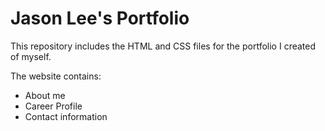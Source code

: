 # Jason Lee's Portfolio

This repository includes the HTML and CSS files for the portfolio I created of myself.

The website contains:
* About me
* Career Profile
* Contact information
